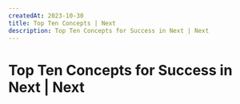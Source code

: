 ```yaml
---
createdAt: 2023-10-30
title: Top Ten Concepts | Next
description: Top Ten Concepts for Success in Next | Next
---
```


# Top Ten Concepts for Success in Next | Next